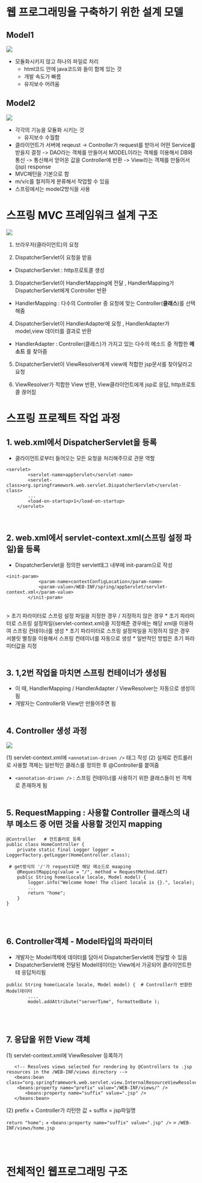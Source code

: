 # 웹 프로그래밍을 구축하기 위한 설계 모델

## Model1 
<img src="https://user-images.githubusercontent.com/48792230/113826737-7a377500-97bd-11eb-8392-204f88deb6e7.PNG">

* 모듈화시키지 않고 하나의 파일로 처리
  * html코드 안에 java코드와 <tag>들이 함께 있는 것 
  * 개발 속도가 빠름
  * 유지보수 어려움

## Model2
<img src="https://user-images.githubusercontent.com/48792230/113826741-7b68a200-97bd-11eb-8b53-1a6e5df768d9.PNG">

* 각각의 기능을 모듈화 시키는 것
  * 유지보수 수월함
* 클라이언트가 서버에 reqeust -> Controller가 request를 받아서 어떤 Service를 받을지 결정 -> DAO라는 객체를 만들어서 MODEL이라는 객체를 이용해서 DB와 통신 -> 통신해서 얻어온 값을 Controller에 반환 -> View라는 객체를 만들어서 (jsp) response
* MVC패턴을 기본으로 함
 * m/v/c를 철저하게 분류해서 작업할 수 있음
 * 스프링에서는 model2방식을 사용 


# 스프링 MVC 프레임워크 설계 구조
<img src="https://user-images.githubusercontent.com/48792230/113826742-7b68a200-97bd-11eb-8128-a22aeb253f0f.PNG">

1. 브라우저(클라이언트)의 요청

2. DispatcherServlet이 요청을 받음
 * DispatcherServlet : http프로토콜 생성

3. DispatcherServlet이 HandlerMapping에 전달 , HandlerMapping가 DispatcherServlet에게 Controller 반환
 * HandlerMapping : 다수의 Controller 중 요청에 맞는 Controller(**클래스**)를 선택해줌

4. DispatcherServlet이 HandlerAdapter에 요청 , HandlerAdapter가 model,view 데이터를 결과로 반환
 * HandlerAdapter : Controller(클래스)가 가지고 있는 다수의 메소드 중 적합한 **메소드** 를 찾아줌

5. DispatcherServlet이 ViewResolver에게 view에 적합한 jsp문서를 찾아달라고 요청

6. ViewResolver가 적합한 View 반환, View클라이언트에게 jsp로 응답, http프로토콜 끊어짐


# 스프링 프로젝트 작업 과정
## 1. web.xml에서 DispatcherServlet을 등록 
* 클라이언트로부터 들어오는 모든 요청을 처리해주므로 관문 역할
```
<servlet>
		<servlet-name>appServlet</servlet-name>
		<servlet-class>org.springframework.web.servlet.DispatcherServlet</servlet-class>
		...
		<load-on-startup>1</load-on-startup>
	</servlet>
```
<br>

## 2. web.xml에서 servlet-context.xml(스프링 설정 파일)을 등록
 * DispatcherServlet을 정의한 servlet태그 내부에 init-param으로 작성
```
<init-param>
			<param-name>contextConfigLocation</param-name>
			<param-value>/WEB-INF/spring/appServlet/servlet-context.xml</param-value>
		</init-param>
```
<br>
> 초기 파라미터로 스프링 설정 파일을 지정한 경우 / 지정하지 않은 경우
* 초기 파라미터로 스프링 설정파일(servlet-context.xml)을 지정해준 경우에는 해당 xml을 이용하여 스프링 컨테이너를 생성
* 초기 파라미터로 스프링 설정파일을 지정하지 않은 경우 서블릿 별칭을 이용해서 스프링 컨테이너를 자동으로 생성
* 일반적인 방법은 초기 파라미터값을 지정
<br><br>

## 3. 1,2번 작업을 마치면 스프링 컨테이너가 생성됨
 * 이 때, HandlerMapping / HandlerAdapter / ViewResolver는 자동으로 생성이 됨
 * 개발자는 Controller와 View만 만들어주면 됨
<br><br>

## 4. Controller 생성 과정
<img src="https://user-images.githubusercontent.com/48792230/113826745-7c013880-97bd-11eb-8b58-5407038f6ae6.PNG">

 (1) servlet-context.xml에 ```<annotation-driven />``` 태그 작성
 (2) 실제로 컨트롤러로 사용할 객체는 일반적인 클래스를 정의한 후 @Controller를 붙여줌

* ```<annotation-driven />``` : 스프링 컨테이너를 사용하기 위한 클래스들이 빈 객체로 존재하게 됨
<br><br>

## 5. RequestMapping : 사용할 Controller 클래스의 내부 메소드 중 어떤 것을 사용할 것인지 mapping
```
@Controller   # 컨트롤러로 등록
public class HomeController {
	private static final Logger logger = LoggerFactory.getLogger(HomeController.class);

 # get방식의 '/'가 request되면 해당 메소드로 maaping
	@RequestMapping(value = "/", method = RequestMethod.GET)   
	public String home(Locale locale, Model model) {
		logger.info("Welcome home! The client locale is {}.", locale);
		...
		return "home";
	}
}
```
<br><br>

## 6. Controller객체 - Model타입의 파라미터
* 개발자는 Model객체에 데이터를 담아서 DispatcherServlet에 전달할 수 있음
* DispatcherServlet에 전달된 Model데이터는 View에서 가공되어 클라이언트한테 응답처리됨
```
public String home(Locale locale, Model model) {  # Controller가 반환한 Model데이터
		....
		model.addAttribute("serverTime", formattedDate );
```

<br><br>

## 7. 응답을 위한 View 객체
 (1) servlet-context.xml에 ViewResolver 등록하기 
 ```
 	<!-- Resolves views selected for rendering by @Controllers to .jsp resources in the /WEB-INF/views directory -->
	<beans:bean class="org.springframework.web.servlet.view.InternalResourceViewResolver">
	 <beans:property name="prefix" value="/WEB-INF/views/" />
		<beans:property name="suffix" value=".jsp" />
	</beans:bean>
 ```

 (2) prefix + Controller가 리턴한 값 + suffix = jsp파일명
 
 ```return "home";``` + ```<beans:property name="suffix" value=".jsp" />``` 
 = ```/WEB-INF/views/home.jsp```


<br><br>

# 전체적인 웹프로그래밍 구조
<img src="">
